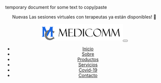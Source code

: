 temporary document for some text to copy/paste

<header>
    <!-- Announcement bar-->
    <div class="announcement">
      <p><span class="badge badge-secondary"> Nuevas </span> Las sesiones virtuales con terapeutas ya están disponibles! 🎉</p>
    </div>
    <!--Navigation bar-->
    <nav class="nav-menu-top navbar navbar-expand-lg navbar-light bg-white">
      <div class="ml-auto"><a class="navbar-brand" href="https://medicomm.org/es/"> <img src="/assets/images/medicomm-logo.png" width="" height="53.5" class="d-inline-block align-top" alt="Medicomm Nav Logo"></a><button class="navbar-toggler" type="button" data-toggle="collapse" data-target="#navbarSupportedContent" aria-controls="navbarSupportedContent" aria-expanded="false" aria-label="Toggle navigation"><span class="navbar-toggler-icon"> </span></button>
      </div>
      <div class="container">
        <div class="collapse navbar-collapse" id="navbarSupportedContent">
          <ul class="navbar-nav mr-auto"></ul>
          <!-- ul Class begins -->
          <ul class="navbar navbar-nav my-2 my-sm-0">
            <!-- Home -->
            <li class="nav-item"><a class="nav-link" href="https://medicomm.org/es"> Inicio </a></li>
            <!-- About Us -->
            <li class="nav-item"><a class="nav-link" href="https://medicomm.org/es/sobre/"> Sobre </a></li>
            <!--- Products -->
            <li class="nav-item"><a class="nav-link" href="https://medicomm.org/es/productos/"> Productos </a></li>
            <!--- Services -->
            <li class="nav-item active"><a class="nav-link" href="https://medicomm.org/es/servicios/"> Servicios </a></li>
            <!-- Covid 19 -->
            <li class="nav-item"><a class="nav-link" href="https://medicomm.org/es/covid-19/"> Covid-19 </a></li>
            <!--- Contact -->
            <li class="nav-item"><a class="nav-link" href="https://medicomm.org/es/contactos/"> Contacto </a></li>
            <!-- ul Class ends -->
          </ul>
        </div>
      </div>
    </nav>
    <!-- End Header -->
  </header>
